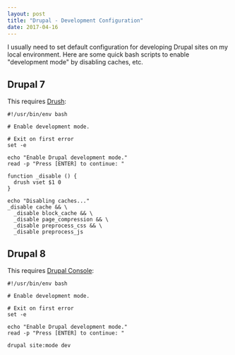 ```yaml
---
layout: post
title: "Drupal - Development Configuration"
date: 2017-04-16
---
```

I usually need to set default configuration for developing Drupal sites
on my local environment. Here are some quick bash scripts to enable
"development mode" by disabling caches, etc.

## Drupal 7

This requires [Drush](http://www.drush.org/en/master/):

```
#!/usr/bin/env bash

# Enable development mode.

# Exit on first error
set -e

echo "Enable Drupal development mode."
read -p "Press [ENTER] to continue: "

function _disable () {
  drush vset $1 0
}

echo "Disabling caches..."
_disable cache && \
  _disable block_cache && \
  _disable page_compression && \
  _disable preprocess_css && \
  _disable preprocess_js
```

## Drupal 8

This requires [Drupal Console](https://drupalconsole.com/):

```
#!/usr/bin/env bash

# Enable development mode.

# Exit on first error
set -e

echo "Enable Drupal development mode."
read -p "Press [ENTER] to continue: "

drupal site:mode dev
```